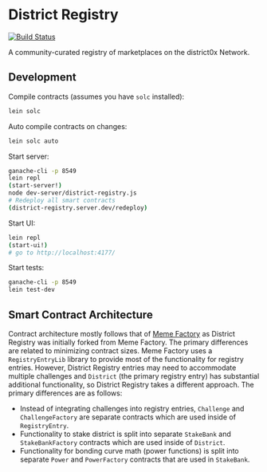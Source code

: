 # District Registry

[![Build Status](https://travis-ci.org/district0x/district-registry.svg?branch=master)](https://travis-ci.org/district0x/district-registry)

A community-curated registry of marketplaces on the district0x Network.

## Development
Compile contracts (assumes you have `solc` installed):
```bash
lein solc
```
Auto compile contracts on changes:
```bash
lein solc auto
```

Start server: 
```bash
ganache-cli -p 8549
lein repl
(start-server!)
node dev-server/district-registry.js
# Redeploy all smart contracts
(district-registry.server.dev/redeploy)
```

Start UI:
```bash
lein repl
(start-ui!)
# go to http://localhost:4177/
```

Start tests:
```bash
ganache-cli -p 8549
lein test-dev
```

## Smart Contract Architecture

Contract architecture mostly follows that of [Meme Factory](https://github.com/district0x/memefactory) as District Registry was initially forked from Meme Factory. The primary differences are related to minimizing contract sizes. Meme Factory uses a `RegistryEntryLib` library to provide most of the functionality for registry entries. However, District Registry entries may need to accommodate multiple challenges and `District` (the primary registry entry) has substantial additional functionality, so District Registry takes a different approach. The primary differences are as follows:

* Instead of integrating challenges into registry entries, `Challenge` and `ChallengeFactory` are separate contracts which are used inside of `RegistryEntry`. 
* Functionality to stake district is split into separate `StakeBank` and `StakeBankFactory` contracts which are used inside of `District`.
* Functionality for bonding curve math (power functions) is split into separate `Power` and `PowerFactory` contracts that are used in `StakeBank`.


